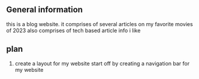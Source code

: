 ## General information
this is a blog website. it comprises of several articles on my favorite movies of 2023
also comprises of tech based article info i like

## plan 
1. create a layout for my website
start off by creating a navigation bar for my website